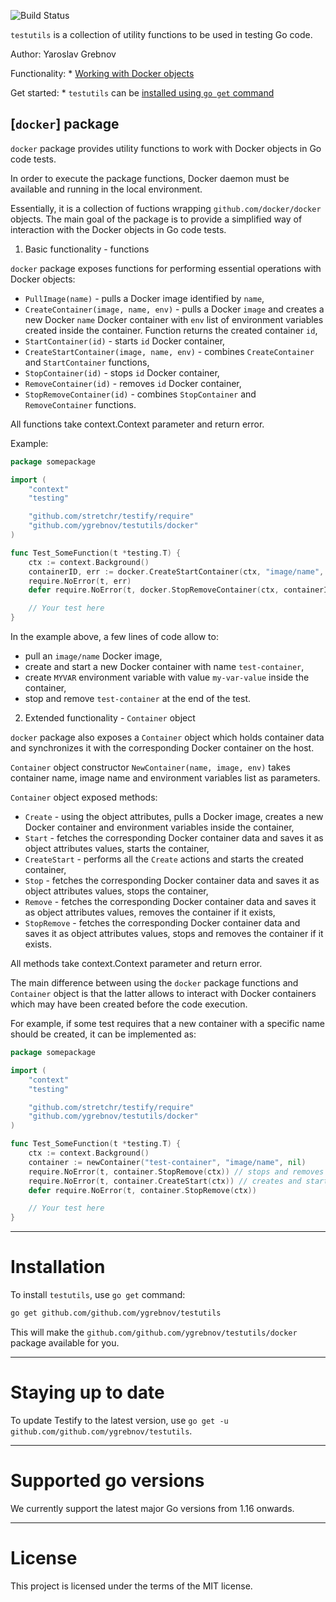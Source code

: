 ![Build Status](https://github.com/github.com/ygrebnov/testutils/workflows/CI/badge.svg)

`testutils` is a collection of utility functions to be used in testing Go code. 

Author: Yaroslav Grebnov

Functionality:
    * [Working with Docker objects](#docker-package)

Get started:
    * `testutils` can be [installed using `go get` command](#installation)


[`docker`] package
------------------

`docker` package provides utility functions to work with Docker objects in Go code tests. 

In order to execute the package functions, Docker daemon must be available and running in the local environment. 

Essentially, it is a collection of fuctions wrapping `github.com/docker/docker` objects. The main goal of the package is to provide a simplified way of interaction with the Docker objects in Go code tests. 

1. Basic functionality - functions

`docker` package exposes functions for performing essential operations with Docker objects:

* `PullImage(name)` - pulls a Docker image identified by `name`,
* `CreateContainer(image, name, env)` - pulls a Docker `image` and creates a new Docker `name` Docker container with `env` list of environment variables created inside the container. Function returns the created container `id`,
* `StartContainer(id)` - starts `id` Docker container,
* `CreateStartContainer(image, name, env)` - combines `CreateContainer` and `StartContainer` functions,
* `StopContainer(id)` - stops `id` Docker container,
* `RemoveContainer(id)` - removes `id` Docker container,
* `StopRemoveContainer(id)` - combines `StopContainer` and `RemoveContainer` functions.

All functions take context.Context parameter and return error.

Example:

```go
package somepackage

import (
    "context"
    "testing"

    "github.com/stretchr/testify/require"
    "github.com/ygrebnov/testutils/docker"
)

func Test_SomeFunction(t *testing.T) {
    ctx := context.Background()
    containerID, err := docker.CreateStartContainer(ctx, "image/name", "test-container", []string{"MYVAR=my-var-value"})
    require.NoError(t, err)
    defer require.NoError(t, docker.StopRemoveContainer(ctx, containerID))

    // Your test here
}
```

In the example above, a few lines of code allow to:

* pull an `image/name` Docker image, 
* create and start a new Docker container with name `test-container`, 
* create `MYVAR` environment variable with value `my-var-value` inside the container,
* stop and remove `test-container` at the end of the test.

2. Extended functionality - `Container` object

`docker` package also exposes a `Container` object which holds container data and synchronizes it with the corresponding Docker container on the host.

`Container` object constructor `NewContainer(name, image, env)` takes container name, image name and environment variables list as parameters.

`Container` object exposed methods:

* `Create` - using the object attributes, pulls a Docker image, creates a new Docker container and environment variables inside the container,
* `Start` - fetches the corresponding Docker container data and saves it as object attributes values, starts the container,
* `CreateStart` - performs all the `Create` actions and starts the created container,
* `Stop` - fetches the corresponding Docker container data and saves it as object attributes values, stops the container,
* `Remove` - fetches the corresponding Docker container data and saves it as object attributes values, removes the container if it exists,
* `StopRemove` - fetches the corresponding Docker container data and saves it as object attributes values, stops and removes the container if it exists.

All methods take context.Context parameter and return error.

The main difference between using the `docker` package functions and `Container` object is that the latter allows to interact with Docker containers which may have been created before the code execution.

For example, if some test requires that a new container with a specific name should be created, it can be implemented as:

```go
package somepackage

import (
    "context"
    "testing"

    "github.com/stretchr/testify/require"
    "github.com/ygrebnov/testutils/docker"
)

func Test_SomeFunction(t *testing.T) {
    ctx := context.Background()
    container := newContainer("test-container", "image/name", nil)
    require.NoError(t, container.StopRemove(ctx)) // stops and removes "test-container" Docker container if it exists on host
    require.NoError(t, container.CreateStart(ctx)) // creates and starts a new "test-container" Docker container on host
    defer require.NoError(t, container.StopRemove(ctx))

    // Your test here
}
```

------

Installation
============

To install `testutils`, use `go get` command:

```sh
go get github.com/github.com/ygrebnov/testutils
```

This will make the `github.com/github.com/ygrebnov/testutils/docker` package available for you.

------

Staying up to date
==================

To update Testify to the latest version, use `go get -u github.com/github.com/ygrebnov/testutils`.

------

Supported go versions
==================

We currently support the latest major Go versions from 1.16 onwards.

------

License
=======

This project is licensed under the terms of the MIT license.